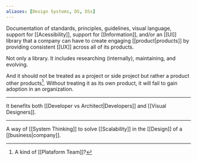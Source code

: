 ```yaml
---
aliases: [Design Systems, DS, DSs]
---
```


Documentation of standards, principles, guidelines, visual language, support for [[Acessibility]], support for [[Information]], and/or an [[UI]] library that a company can have to create engaging [[product|products]] by providing consistent [[UX]] across all of its products.

Not only a library. It includes researching (internally), maintaining, and evolving. 

And it should not be treated as a project or side project but rather a product other products[^1]. Without treating it as its own product, it will fail to gain adoption in an organization.

---

It benefits both [[Developer vs Architect|Developers]] and [[Visual Designers]].

---

A way of [[System Thinking]] to solve [[Scalability]] in the [[Design]] of a [[business|company]].

[^1]: A kind of [[Plataform Team]]?